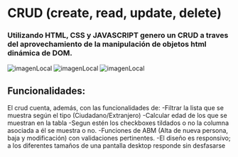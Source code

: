 # CRUD (create, read, update, delete) 

### Utilizando HTML, CSS y JAVASCRIPT genero un CRUD a traves del aprovechamiento de la manipulación de objetos html dinámica de DOM.

![imagenLocal](archivos/1.png)
![imagenLocal](archivos/2.png)
![imagenLocal](archivos/3.png)

## Funcionalidades:
El crud cuenta, además, con las funcionalidades de:
-Filtrar la lista que se muestra según el tipo (Ciudadano/Extranjero)
-Calcular edad de los que se muestran en la tabla
-Segun estén los checkboxes tildados o no la columna asociada a él se muestra o no.
-Funciones de ABM (Alta de nueva persona, baja y modificación) con validaciones pertinentes.
-El diseño es responsivo; a los diferentes tamaños de una pantalla desktop responde sin desfasarse
